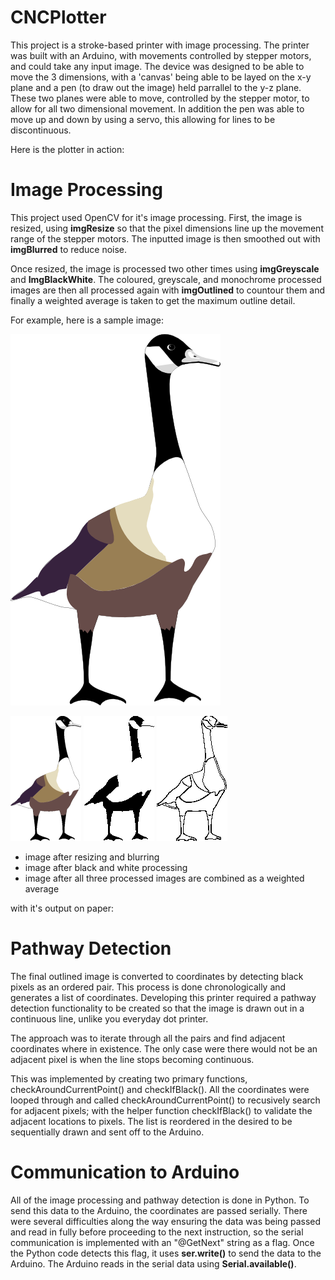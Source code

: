 # CNCPlotter
This project is a stroke-based printer with image processing. The printer was built with an Arduino, with movements controlled by stepper motors, and could take any input image. The device was designed to be able to move the 3 dimensions, with a 'canvas' being able to be layed on the x-y plane and a pen (to draw out the image) held parrallel to the y-z plane. These two planes were able to move, controlled by the stepper motor, to allow for all two dimensional movement. In addition the pen was able to move up and down by using a servo, this allowing for lines to be discontinuous. 

Here is the plotter in action:



# Image Processing 
This project used OpenCV for it's image processing. First, the image is resized, using **imgResize** so that the pixel dimensions line up the movement range of the stepper motors. The inputted image is then smoothed out with **imgBlurred** to reduce noise.

Once resized, the image is processed two other times using **imgGreyscale** and **ImgBlackWhite**. The coloured, greyscale, and monochrome processed images are then all processed again with **imgOutlined** to countour them and finally a weighted average is taken to get the maximum outline detail.

For example, here is a sample image:

![alt text](https://raw.githubusercontent.com/thgao/CNCPlotter/master/src/Image%20Processing%20Output%20Images/goose.png)<br>

![alt text](https://raw.githubusercontent.com/thgao/CNCPlotter/master/src/Image%20Processing%20Output%20Images/img_resize.png)
![alt text](https://raw.githubusercontent.com/thgao/CNCPlotter/master/src/Image%20Processing%20Output%20Images/img_bw.png)
![alt text](https://raw.githubusercontent.com/thgao/CNCPlotter/master/src/Image%20Processing%20Output%20Images/img_outline.png)
- image after resizing and blurring
- image after black and white processing
- image after all three processed images are combined as a weighted average

with it's output on paper:

# Pathway Detection
The final outlined image is converted to coordinates by detecting black pixels as an ordered pair. This process is done chronologically and generates a list of coordinates. Developing this printer required a pathway detection functionality to be created so that the image is drawn out in a continuous line, unlike you everyday dot printer.

The approach was to iterate through all the pairs and find adjacent coordinates where in existence. The only case were there would not be an adjacent pixel is when the line stops becoming continuous. 

This was implemented by creating two primary functions, checkAroundCurrentPoint() and checkIfBlack(). All the coordinates were looped through and called checkAroundCurrentPoint() to recusively search for adjacent pixels; with the helper function checkIfBlack() to validate the adjacent locations to pixels. The list is reordered in the desired to be sequentially drawn and sent off to the Arduino.

# Communication to Arduino
All of the image processing and pathway detection is done in Python. To send this data to the Arduino, the coordinates are passed serially. There were several difficulties along the way ensuring the data was being passed and read in fully before proceeding to the next instruction, so the serial communication is implemented with an "@GetNext" string as a flag. Once the Python code detects this flag, it uses **ser.write()** to send the data to the Arduino. The Arduino reads in the serial data using **Serial.available()**.

